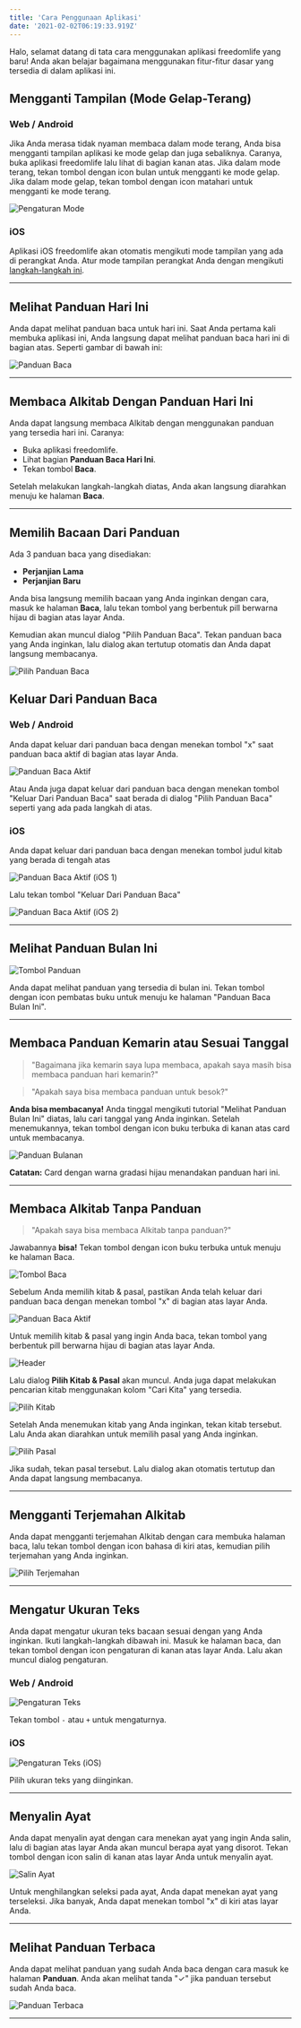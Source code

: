 ```yaml
---
title: 'Cara Penggunaan Aplikasi'
date: '2021-02-02T06:19:33.919Z'
---
```


Halo, selamat datang di tata cara menggunakan aplikasi freedomlife yang baru! Anda akan belajar bagaimana menggunakan fitur-fitur dasar yang tersedia di dalam aplikasi ini.

## Mengganti Tampilan (Mode Gelap-Terang)

### Web / Android

Jika Anda merasa tidak nyaman membaca dalam mode terang, Anda bisa mengganti tampilan aplikasi ke mode gelap dan juga sebaliknya. Caranya, buka aplikasi freedomlife lalu lihat di bagian kanan atas. Jika dalam mode terang, tekan tombol dengan icon bulan untuk mengganti ke mode gelap. Jika dalam mode gelap, tekan tombol dengan icon matahari untuk mengganti ke mode terang.

![Pengaturan Mode](/images/docs/pengaturan-mode.webp)

### iOS

Aplikasi iOS freedomlife akan otomatis mengikuti mode tampilan yang ada di perangkat Anda. Atur mode tampilan perangkat Anda dengan mengikuti [langkah-langkah ini](https://support.apple.com/id-id/HT210332).

---

## Melihat Panduan Hari Ini

Anda dapat melihat panduan baca untuk hari ini. Saat Anda pertama kali membuka aplikasi ini, Anda langsung dapat melihat panduan baca hari ini di bagian atas. Seperti gambar di bawah ini:

![Panduan Baca](/images/docs/panduan-baca.webp)

---

## Membaca Alkitab Dengan Panduan Hari Ini

Anda dapat langsung membaca Alkitab dengan menggunakan panduan yang tersedia hari ini. Caranya:

- Buka aplikasi freedomlife.
- Lihat bagian **Panduan Baca Hari Ini**.
- Tekan tombol **Baca**.

Setelah melakukan langkah-langkah diatas, Anda akan langsung diarahkan menuju ke halaman **Baca**.

---

## Memilih Bacaan Dari Panduan

Ada 3 panduan baca yang disediakan:

- **Perjanjian Lama**
- **Perjanjian Baru**

Anda bisa langsung memilih bacaan yang Anda inginkan dengan cara, masuk ke halaman **Baca**, lalu tekan tombol yang berbentuk pill berwarna hijau di bagian atas layar Anda.

Kemudian akan muncul dialog "Pilih Panduan Baca". Tekan panduan baca yang Anda inginkan, lalu dialog akan tertutup otomatis dan Anda dapat langsung membacanya.

![Pilih Panduan Baca](/images/docs/pilih-panduan-baca.webp)

## Keluar Dari Panduan Baca

### Web / Android

Anda dapat keluar dari panduan baca dengan menekan tombol "x" saat panduan baca aktif di bagian atas layar Anda.

![Panduan Baca Aktif](/images/docs/panduan-baca-aktif.webp)

Atau Anda juga dapat keluar dari panduan baca dengan menekan tombol "Keluar Dari Panduan Baca" saat berada di dialog "Pilih Panduan Baca" seperti yang ada pada langkah di atas.

### iOS

Anda dapat keluar dari panduan baca dengan menekan tombol judul kitab yang berada di tengah atas

![Panduan Baca Aktif (iOS 1)](/images/docs/panduan-baca-aktif-ios-1.webp)

Lalu tekan tombol "Keluar Dari Panduan Baca"

![Panduan Baca Aktif (iOS 2)](/images/docs/panduan-baca-aktif-ios-2.webp)

---

## Melihat Panduan Bulan Ini

![Tombol Panduan](/images/docs/tombol-panduan.webp)

Anda dapat melihat panduan yang tersedia di bulan ini. Tekan tombol dengan icon pembatas buku untuk menuju ke halaman "Panduan Baca Bulan Ini".

---

## Membaca Panduan Kemarin atau Sesuai Tanggal

> "Bagaimana jika kemarin saya lupa membaca, apakah saya masih bisa membaca panduan hari kemarin?"

> "Apakah saya bisa membaca panduan untuk besok?"

**Anda bisa membacanya!** Anda tinggal mengikuti tutorial "Melihat Panduan Bulan Ini" diatas, lalu cari tanggal yang Anda inginkan. Setelah menemukannya, tekan tombol dengan icon buku terbuka di kanan atas card untuk membacanya.

![Panduan Bulanan](/images/docs/panduan-bulanan.webp)

**Catatan:** Card dengan warna gradasi hijau menandakan panduan hari ini.

---

## Membaca Alkitab Tanpa Panduan

> "Apakah saya bisa membaca Alkitab tanpa panduan?"

Jawabannya **bisa!** Tekan tombol dengan icon buku terbuka untuk menuju ke halaman Baca.

![Tombol Baca](/images/docs/tombol-baca.webp)

Sebelum Anda memilih kitab & pasal, pastikan Anda telah keluar dari panduan baca dengan menekan tombol "x" di bagian atas layar Anda.

![Panduan Baca Aktif](/images/docs/panduan-baca-aktif.webp)

Untuk memilih kitab & pasal yang ingin Anda baca, tekan tombol yang berbentuk pill berwarna hijau di bagian atas layar Anda.

![Header](/images/docs/header.webp)

Lalu dialog **Pilih Kitab & Pasal** akan muncul. Anda juga dapat melakukan pencarian kitab menggunakan kolom "Cari Kita" yang tersedia.

![Pilih Kitab](/images/docs/pilih-kitab.webp)

Setelah Anda menemukan kitab yang Anda inginkan, tekan kitab tersebut. Lalu Anda akan diarahkan untuk memilih pasal yang Anda inginkan.

![Pilih Pasal](/images/docs/pilih-pasal.webp)

Jika sudah, tekan pasal tersebut. Lalu dialog akan otomatis tertutup dan Anda dapat langsung membacanya.

---

## Mengganti Terjemahan Alkitab

Anda dapat mengganti terjemahan Alkitab dengan cara membuka halaman baca, lalu tekan tombol dengan icon bahasa di kiri atas, kemudian pilih terjemahan yang Anda inginkan.

![Pilih Terjemahan](/images/docs/pilih-terjemahan.webp)

---

## Mengatur Ukuran Teks

Anda dapat mengatur ukuran teks bacaan sesuai dengan yang Anda inginkan. Ikuti langkah-langkah dibawah ini.
Masuk ke halaman baca, dan tekan tombol dengan icon pengaturan di kanan atas layar Anda. Lalu akan muncul dialog pengaturan.

### Web / Android

![Pengaturan Teks](/images/docs/atur-font.webp)

Tekan tombol `-` atau `+` untuk mengaturnya.

### iOS

![Pengaturan Teks (iOS)](/images/docs/atur-font-ios.webp)

Pilih ukuran teks yang diinginkan.

---

## Menyalin Ayat

Anda dapat menyalin ayat dengan cara menekan ayat yang ingin Anda salin, lalu di bagian atas layar Anda akan muncul berapa ayat yang disorot. Tekan tombol dengan icon salin di kanan atas layar Anda untuk menyalin ayat.

![Salin Ayat](/images/docs/salin-ayat.webp)

Untuk menghilangkan seleksi pada ayat, Anda dapat menekan ayat yang terseleksi. Jika banyak, Anda dapat menekan tombol "x" di kiri atas layar Anda.

---

## Melihat Panduan Terbaca

Anda dapat melihat panduan yang sudah Anda baca dengan cara masuk ke halaman **Panduan**. Anda akan melihat tanda "✓" jika panduan tersebut sudah Anda baca.

![Panduan Terbaca](/images/docs/panduan-terbaca.webp)

---

